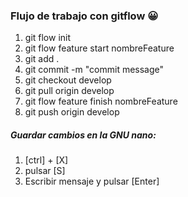 ### Flujo de trabajo con gitflow 😀


1. git flow init 
2. git flow feature start nombreFeature
3. git add .
4. git commit -m "commit message"
5. git checkout develop
6. git pull origin develop
7. git flow feature finish nombreFeature
8. git push origin develop
   

##### Guardar cambios en la GNU nano:

1. [ctrl] + [X]
2. pulsar [S]
3. Escribir mensaje y pulsar [Enter]
